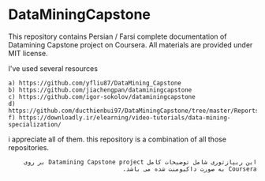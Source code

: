 # DataMiningCapstone
This repository contains Persian / Farsi complete documentation of  Datamining Capstone project on Coursera. All materials are provided under MIT license.

I've used several resources

    a) https://github.com/yfliu87/DataMining_Capstone
    b) https://github.com/jiachengpan/dataminingcapstone
    c) https://github.com/igor-sokolov/dataminingcapstone
    d) https://github.com/ducthienbui97/DataMiningCapstone/tree/master/Reports
    f) https://downloadly.ir/elearning/video-tutorials/data-mining-specialization/

i appreciate all of them. this repository is a combination of all those repositories.


<div dir="rtl">
  
    این ریپازتوری شامل توضیحات کامل Datamining Capstone project بر روی Coursera به صورت داکیومنت شده می باشد.
  
  
</div>
